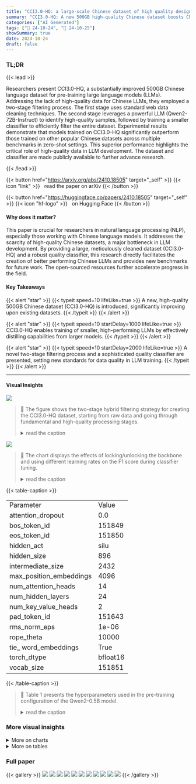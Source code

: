 ```yaml
---
title: "CCI3.0-HQ: a large-scale Chinese dataset of high quality designed for pre-training large language models"
summary: "CCI3.0-HQ: A new 500GB high-quality Chinese dataset boosts Chinese LLM performance, outperforming existing datasets on key benchmarks."
categories: ["AI Generated"]
tags: ["🔖 24-10-24", "🤗 24-10-25"]
showSummary: true
date: 2024-10-24
draft: false
---
```


### TL;DR


{{< lead >}}

Researchers present CCI3.0-HQ, a substantially improved 500GB Chinese language dataset for pre-training large language models (LLMs).  Addressing the lack of high-quality data for Chinese LLMs, they employed a two-stage filtering process. The first stage uses standard web data cleaning techniques. The second stage leverages a powerful LLM (Qwen2-72B-Instruct) to identify high-quality samples, followed by training a smaller classifier to efficiently filter the entire dataset.  Experimental results demonstrate that models trained on CCI3.0-HQ significantly outperform those trained on other popular Chinese datasets across multiple benchmarks in zero-shot settings.  This superior performance highlights the critical role of high-quality data in LLM development. The dataset and classifier are made publicly available to further advance research.

{{< /lead >}}


{{< button href="https://arxiv.org/abs/2410.18505" target="_self" >}}
{{< icon "link" >}} &nbsp; read the paper on arXiv
{{< /button >}}

{{< button href="https://huggingface.co/papers/2410.18505" target="_self" >}}
{{< icon "hf-logo" >}} &nbsp; on Hugging Face
{{< /button >}}

#### Why does it matter?
This paper is crucial for researchers in natural language processing (NLP), especially those working with Chinese language models.  It addresses the scarcity of high-quality Chinese datasets, a major bottleneck in LLM development. By providing a large, meticulously cleaned dataset (CCI3.0-HQ) and a robust quality classifier, this research directly facilitates the creation of better performing Chinese LLMs and provides new benchmarks for future work.  The open-sourced resources further accelerate progress in the field.
#### Key Takeaways

{{< alert "star" >}}
{{< typeit speed=10 lifeLike=true >}} A new, high-quality 500GB Chinese dataset (CCI3.0-HQ) is introduced, significantly improving upon existing datasets. {{< /typeit >}}
{{< /alert >}}

{{< alert "star" >}}
{{< typeit speed=10 startDelay=1000 lifeLike=true >}} CCI3.0-HQ enables training of smaller, high-performing LLMs by effectively distilling capabilities from larger models. {{< /typeit >}}
{{< /alert >}}

{{< alert "star" >}}
{{< typeit speed=10 startDelay=2000 lifeLike=true >}} A novel two-stage filtering process and a sophisticated quality classifier are presented, setting new standards for data quality in LLM training. {{< /typeit >}}
{{< /alert >}}

------
#### Visual Insights



![](figures/figures_2_0.png)

> 🔼 The figure shows the two-stage hybrid filtering strategy for creating the CCI3.0-HQ dataset, starting from raw data and going through fundamental and high-quality processing stages.
> <details>
> <summary>read the caption</summary>
> Figure 1: Dataset Curation Pipeline
> </details>





![](charts/charts_4_0.png)

> 🔼 The chart displays the effects of locking/unlocking the backbone and using different learning rates on the F1 score during classifier tuning.
> <details>
> <summary>read the caption</summary>
> Figure 2: Effects of Backbone Freezing and Learning Rate Adjustments on Classifier Tuning Performance
> </details>





{{< table-caption >}}
<table id='9' style='font-size:18px'><tr><td>Parameter</td><td>Value</td></tr><tr><td>attention_dropout</td><td>0.0</td></tr><tr><td>bos_token_id</td><td>151849</td></tr><tr><td>eos_token_id</td><td>151850</td></tr><tr><td>hidden_act</td><td>silu</td></tr><tr><td>hidden_size</td><td>896</td></tr><tr><td>intermediate_size</td><td>2432</td></tr><tr><td>max_position_embeddings</td><td>4096</td></tr><tr><td>num_attention_heads</td><td>14</td></tr><tr><td>num_hidden_layers</td><td>24</td></tr><tr><td>num_key_value_heads</td><td>2</td></tr><tr><td>pad_token_id</td><td>151643</td></tr><tr><td>rms_norm_eps</td><td>1e-06</td></tr><tr><td>rope_theta</td><td>10000</td></tr><tr><td>tie_ word_embeddings</td><td>True</td></tr><tr><td>torch_dtype</td><td>bfloat16</td></tr><tr><td>vocab_size</td><td>151851</td></tr></table>{{< /table-caption >}}

> 🔼 Table 1 presents the hyperparameters used in the pre-training configuration of the Qwen2-0.5B model.
> <details>
> <summary>read the caption</summary>
> Table 1: Pre-training Model Configuration Parameters
> </details>



### More visual insights



<details>
<summary>More on charts
</summary>


![](charts/charts_4_1.png "🔼 Figure 2: Effects of Backbone Freezing and Learning Rate Adjustments on Classifier Tuning Performance")

> 🔼 The chart displays the effects of backbone freezing and different learning rates on the F1 score of a classifier during tuning.
> <details>
> <summary>read the caption</summary>
> Figure 2: Effects of Backbone Freezing and Learning Rate Adjustments on Classifier Tuning Performance
> </details>


![](charts/charts_10_0.png "🔼 Figure 3: Mixed Dataset Experiment")

> 🔼 The chart displays the performance of various datasets (Wanjuan-v1, CCI3.0, CCI3.0-HQ, and SkyPile) across different training token amounts in a mixed dataset experiment, showing average and average Chinese scores.
> <details>
> <summary>read the caption</summary>
> Figure 3: Mixed Dataset Experiment
> </details>


</details>



<details>
<summary>More on tables
</summary>


{{< table-caption >}}
<table id='1' style='font-size:20px'><tr><td colspan="5">Mixed Dataset Experiment Results</td></tr><tr><td>Metrics</td><td>SkyPile</td><td>Wanjuan-v1</td><td>CCI3.0</td><td>CCI3.0-HQ</td></tr><tr><td>ARC-C</td><td>0.270</td><td>0.277</td><td>0.265</td><td>0.269</td></tr><tr><td>ARC-E</td><td>0.521</td><td>0.517</td><td>0.539</td><td>0.542</td></tr><tr><td>HellaSwag</td><td>0.355</td><td>0.347</td><td>0.36</td><td>0.357</td></tr><tr><td>Winograd</td><td>0.507</td><td>0.502</td><td>0.498</td><td>0.523</td></tr><tr><td>MMLU</td><td>0.286</td><td>0.287</td><td>0.289</td><td>0.292</td></tr><tr><td>OpenbookQA</td><td>0.334</td><td>0.312</td><td>0.326</td><td>0.318</td></tr><tr><td>PIQA</td><td>0.651</td><td>0.651</td><td>0.652</td><td>0.648</td></tr><tr><td>SIQA</td><td>0.38</td><td>0.387</td><td>0.375</td><td>0.394</td></tr><tr><td>CEval</td><td>0.279</td><td>0.275</td><td>0.278</td><td>0.296</td></tr><tr><td>CMMLU</td><td>0.294</td><td>0.286</td><td>0.292</td><td>0.309</td></tr><tr><td>AverageEnglish</td><td>0.413</td><td>0.410</td><td>0.413</td><td>0.418</td></tr><tr><td>AverageChinese</td><td>0.287</td><td>0.280</td><td>0.285</td><td>0.303</td></tr><tr><td>Average</td><td>0.388</td><td>0.384</td><td>0.388</td><td>0.395</td></tr><tr><td colspan="5">Chinese Dataset Experiment Results</td></tr><tr><td>Metrics</td><td>SkyPile</td><td>Wanjuan-v1</td><td>CCI3.0</td><td>CCI3.0-HQ</td></tr><tr><td>ARC-C</td><td>0.192</td><td>0.217</td><td>0.202</td><td>0.235</td></tr><tr><td>ARC-E</td><td>0.313</td><td>0.282</td><td>0.323</td><td>0.388</td></tr><tr><td>HellaSwag</td><td>0.279</td><td>0.269</td><td>0.283</td><td>0.295</td></tr><tr><td>Winograd</td><td>0.490</td><td>0.487</td><td>0.485</td><td>0.481</td></tr><tr><td>MMLU</td><td>0.244</td><td>0.254</td><td>0.245</td><td>0.259</td></tr><tr><td>OpenbookQA</td><td>0.254</td><td>0.232</td><td>0.232</td><td>0.242</td></tr><tr><td>PIQA</td><td>0.528</td><td>0.539</td><td>0.53</td><td>0.556</td></tr><tr><td>SIQA</td><td>0.387</td><td>0.377</td><td>0.372</td><td>0.382</td></tr><tr><td>CEval</td><td>0.305</td><td>0.279</td><td>0.294</td><td>0.331</td></tr><tr><td>CMMLU</td><td>0.304</td><td>0.298</td><td>0.296</td><td>0.328</td></tr><tr><td>AverageEnglish</td><td>0.336</td><td>0.332</td><td>0.334</td><td>0.355</td></tr><tr><td>AverageChinese</td><td>0.304</td><td>0.289</td><td>0.295</td><td>0.329</td></tr><tr><td>Average</td><td>0.330</td><td>0.324</td><td>0.326</td><td>0.350</td></tr></table>{{< /table-caption >}}
> 🔼 {{ table.description }}
> <details>
> <summary>read the caption</summary>
> {{ table.caption }}
> </details>


> Table 2 presents a comparison of the performance of different datasets (SkyPile, Wanjuan-v1, CCI3.0, and CCI3.0-HQ) on various metrics in both mixed and Chinese-only language model pre-training experiments.


{{< table-caption >}}
<table id='2' style='font-size:20px'><tr><td>Metrics</td><td>DCLM</td><td>FineWeb-edu</td></tr><tr><td>ARC-C</td><td>0.211</td><td>0.235</td></tr><tr><td>ARC-E</td><td>0.378</td><td>0.388</td></tr><tr><td>HellaSwag</td><td>0.310</td><td>0.295</td></tr><tr><td>Winograd</td><td>0.485</td><td>0.481</td></tr><tr><td>MMLU</td><td>0.259</td><td>0.259</td></tr><tr><td>OpenbookQA</td><td>0.262</td><td>0.242</td></tr><tr><td>PIQA</td><td>0.571</td><td>0.556</td></tr><tr><td>SIQA</td><td>0.389</td><td>0.382</td></tr><tr><td>CEval</td><td>0.298</td><td>0.331</td></tr><tr><td>CMMLU</td><td>0.311</td><td>0.328</td></tr><tr><td>AverageEnglish</td><td>0.358</td><td>0.355</td></tr><tr><td>AverageChinese</td><td>0.305</td><td>0.329</td></tr><tr><td>Average</td><td>0.348</td><td>0.350</td></tr></table>{{< /table-caption >}}
> 🔼 {{ table.description }}
> <details>
> <summary>read the caption</summary>
> {{ table.caption }}
> </details>


> Table 3 compares the performance of two quality annotation methods, DCLM and FineWeb-edu, across various metrics, showing FineWeb-edu's superior performance in Chinese-specific tasks.


{{< table-caption >}}
<table id='1' style='font-size:16px'><tr><td>Classifier</td><td>Precision</td><td>Recall</td><td>F1-score</td></tr><tr><td colspan="4">classifierFineWeb-edu</td></tr><tr><td>Positive</td><td>0.91</td><td>0.02</td><td>0.03</td></tr><tr><td>Negative</td><td>0.82</td><td>1.00</td><td>0.90</td></tr><tr><td>Macro F1</td><td>0.87</td><td>0.51</td><td>0.47</td></tr><tr><td colspan="4">classifierChineseWebText</td></tr><tr><td>Positive</td><td>0.18</td><td>0.58</td><td>0.27</td></tr><tr><td>Negative</td><td>0.80</td><td>0.38</td><td>0.52</td></tr><tr><td>Macro F1</td><td>0.49</td><td>0.48</td><td>0.39</td></tr><tr><td colspan="4">classifierIndustryCorpus2</td></tr><tr><td>Positive</td><td>0.32</td><td>0.86</td><td>0.47</td></tr><tr><td>Negative</td><td>0.95</td><td>0.59</td><td>0.73</td></tr><tr><td>Macro F1</td><td>0.64</td><td>0.73</td><td>0.60</td></tr><tr><td colspan="4">classifiercc13.0-HQ</td></tr><tr><td>Positive</td><td>0.86</td><td>0.38</td><td>0.53</td></tr><tr><td>Negative</td><td>0.88</td><td>0.99</td><td>0.93</td></tr><tr><td>Macro F1</td><td>0.87</td><td>0.68</td><td>0.73</td></tr></table>{{< /table-caption >}}
> 🔼 {{ table.description }}
> <details>
> <summary>read the caption</summary>
> {{ table.caption }}
> </details>


> Table 4 compares the performance of four different quality classifiers (classifierFineWeb-edu, classifierChineseWebText, classifierIndustryCorpus2, and classifierCC13.0-HQ) in terms of precision, recall, and F1-score for both positive and negative classes, along with macro averages.


</details>


### Full paper

{{< gallery >}}
<img src="paper_images/1.png" class="grid-w50 md:grid-w33 xl:grid-w25" />
<img src="paper_images/2.png" class="grid-w50 md:grid-w33 xl:grid-w25" />
<img src="paper_images/3.png" class="grid-w50 md:grid-w33 xl:grid-w25" />
<img src="paper_images/4.png" class="grid-w50 md:grid-w33 xl:grid-w25" />
<img src="paper_images/5.png" class="grid-w50 md:grid-w33 xl:grid-w25" />
<img src="paper_images/6.png" class="grid-w50 md:grid-w33 xl:grid-w25" />
<img src="paper_images/7.png" class="grid-w50 md:grid-w33 xl:grid-w25" />
<img src="paper_images/8.png" class="grid-w50 md:grid-w33 xl:grid-w25" />
<img src="paper_images/9.png" class="grid-w50 md:grid-w33 xl:grid-w25" />
<img src="paper_images/10.png" class="grid-w50 md:grid-w33 xl:grid-w25" />
<img src="paper_images/11.png" class="grid-w50 md:grid-w33 xl:grid-w25" />
{{< /gallery >}}